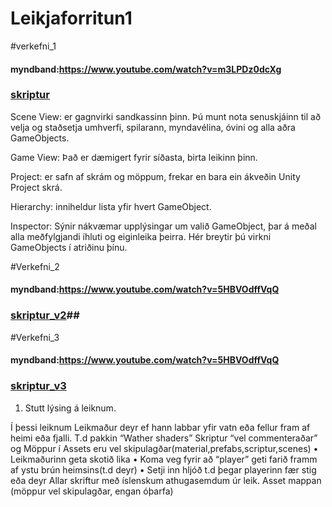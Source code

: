 # Leikjaforritun1

#verkefni_1
#### myndband:https://www.youtube.com/watch?v=m3LPDz0dcXg
### [skriptur](skriftur)

Scene View: er gagnvirki sandkassinn þinn. Þú munt nota senuskjáinn til að velja og staðsetja umhverfi, spilarann, myndavélina, óvini og alla aðra GameObjects.

Game View: Það er dæmigert fyrir síðasta, birta leikinn þinn.

Project: er safn af skrám og möppum, frekar en bara ein ákveðin Unity Project skrá.

Hierarchy: inniheldur lista yfir hvert GameObject.

Inspector: Sýnir nákvæmar upplýsingar um valið GameObject, þar á meðal alla meðfylgjandi íhluti og eiginleika þeirra. Hér breytir þú virkni GameObjects í atriðinu þínu.

#Verkefni_2
#### myndband:https://www.youtube.com/watch?v=5HBVOdffVqQ
### [skriptur_v2](skriftur_v2)##





#Verkefni_3
#### myndband:https://www.youtube.com/watch?v=5HBVOdffVqQ
### [skriptur_v3](skriftur_v3)

1.	Stutt lýsing á leiknum.

Í þessi leiknum Leikmaður deyr ef hann labbar yfir vatn eða fellur fram af heimi eða fjalli. T.d pakkin “Wather shaders”
Skriptur “vel commenteraðar”  og	Möppur í Assets eru vel skipulagðar(material,prefabs,scriptur,scenes)
•	Leikmaðurinn geta skotið lika
•	Koma veg fyrir að “player” geti farið framm af ystu brún heimsins(t.d deyr)
•	Setji inn hljóð t.d þegar playerinn fær stig eða deyr
	Allar skriftur með íslenskum athugasemdum úr leik.
  Asset mappan (möppur vel skipulagðar, engan óþarfa)
